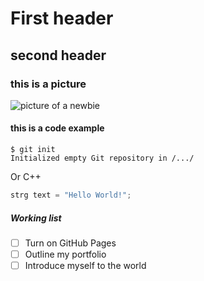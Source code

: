 # First header

## second header

### this is a picture

![picture of a newbie](https://img.netzwelt.de/dw1200_dh900_sw1500_sh1125_sx224_sy0_sr4x3_nu0/picture/original/2020/08/newbie-beginner-anfaenger-baby-computer-283378.jpeg)

#### this is a code example

````
$ git init
Initialized empty Git repository in /.../
`````

Or C++
```` C++
strg text = "Hello World!";
````

##### Working list
- [ ] Turn on GitHub Pages
- [ ] Outline my portfolio
- [ ] Introduce myself to the world
